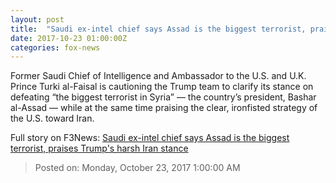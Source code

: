 ```yaml
---
layout: post
title:  "Saudi ex-intel chief says Assad is the biggest terrorist, praises Trump's harsh Iran stance"
date: 2017-10-23 01:00:00Z
categories: fox-news
---
```


Former Saudi Chief of Intelligence and Ambassador to the U.S. and U.K. Prince Turki al-Faisal is cautioning the Trump team to clarify its stance on defeating “the biggest terrorist in Syria” — the country’s president, Bashar al-Assad — while at the same time praising the clear, ironfisted strategy of the U.S. toward Iran.


Full story on F3News: [Saudi ex-intel chief says Assad is the biggest terrorist, praises Trump's harsh Iran stance](http://www.f3nws.com/n/qmcKT)

> Posted on: Monday, October 23, 2017 1:00:00 AM
